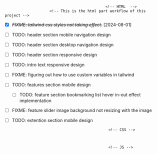 <!-- PROJECT STARTING FROM 30/07/2024 AT 7:30PM -->
                                                 <!-- HTML  -->
                        <!-- This is the html part workflow of this project -->
* [X] ~~*FIXME: tailwind css styles not taking effect.*~~ [2024-08-01]
* [ ] TODO: header section mobile navigation design
* [ ] TODO: header section desktop navigation design
* [ ] TODO: header section responsive design
* [ ] TODO: intro text responsive design
* [ ] FIXME: figuring out how to use custom variables in tailwind
* [ ] TODO: features section mobile design
    * [ ] TODO: feature section bookmarking list hover in-out effect implementation
* [ ] FIXME: feature slider image background not resizing with the image
* [ ] TODO: extention section mobile design





                                                 <!-- CSS -->



                                                 <!-- JS -->